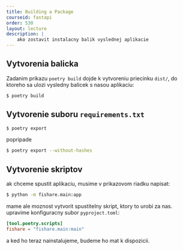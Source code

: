 ```yaml
---
title: Building a Package
courseid: fastapi
order: 530
layout: lecture
description: |
    ako zostavit instalacny balik vyslednej aplikacie
---
```



## Vytvorenia balicka

Zadanim prikazu `poetry build` dojde k vytvoreniu priecinku `dist/`, do ktoreho sa ulozi vysledny balicek s nasou aplikaciu:

```bash
$ poetry build
```


## Vytvorenie suboru `requirements.txt`

```bash
$ poetry export
```

popripade

```bash
$ poetry export --without-hashes
```


## Vytvorenie skriptov

ak chceme spustit aplikaciu, musime v prikazovom riadku napisat:

```bash
$ python -m fishare.main:app
```

mame ale moznost vytvorit spustitelny skript, ktory to urobi za nas. upravime konfiguracny subor `pyproject.toml`:

```toml
[tool.poetry.scripts]
fishare = "fishare.main:main"
```

a ked ho teraz nainstalujeme, budeme ho mat k dispozicii.
